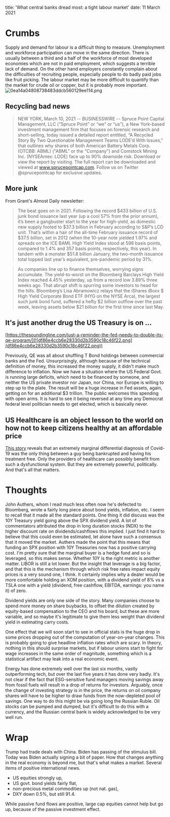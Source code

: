 title: 'What central banks dread most: a tight labour market'
date: 11 March 2021

# Crumbs

Supply and demand for labour is a difficult thing to measure. Unemployment and workforce participation can move in the same direction. There is usually between a third and a half of the workforce of most developed economies which are not in paid employment, which suggests a terrible lack of demand. On the other hand employers constantly complain about the difficulties of recruiting people, especially people to do badly paid jobs like fruit picking. The labour market may be more difficult to quantify than the market for crude oil or copper, but it is probably more important.
![0ea14a04808738483ddcb560129ee114.png]({attach}0ea14a04808738483ddcb560129ee114.png)

## Recycling bad news

> NEW YORK, March 10, 2021 -- BUSINESSWIRE -- Spruce Point Capital Management, LLC (“Spruce Point” or “we” or “us”), a New York-based investment management firm that focuses on forensic research and short-selling, today issued a detailed report entitled, “A Recycled Story By Two Questionable Management Teams LODE’d With Issues,” that outlines why shares of both American Battery Metals Corp. (OTCBB: ABML) ("ABML" or the "Company") and Comstock Mining Inc. (NYSEAmex: LODE) face up to 90% downside risk. Download or view the report by visiting. The full report can be downloaded and viewed at www.sprucepointcap.com. Follow us on Twitter @sprucepointcap for exclusive updates.

## More junk
From Grant's Almost Daily newsletter:

> The beat goes on in 2021. Following the record $433 billion of U.S. junk bond issuance last year (up a cool 57% from the prior annum), it’s been a gangbuster start to the year for high-yield, as domestic new supply footed to $37.3 billion in February according to S&P’s LCD unit.  That’s within a hair of the all-time February issuance record of $37.5 billion, set in 2012 (when the 10-year note yielded 1.97% and spreads on the ICE BAML High Yield Index stood at 598 basis points, compared to 1.4% and 357 basis points, respectively, this year).   In tandem with a monster $51.8 billion January, the two-month issuance total topped last year’s equivalent, pre-pandemic period by 31%.

> As companies line up to finance themselves, worrying signs accumulate. The yield-to-worst on the Bloomberg Barclays High Yield Index reached 4.45% yesterday, up from a record low 3.89% three weeks ago.  That abrupt shift is spurring some investors to head for the hills. Bloomberg’s Lisa Abramowicz relays that the iShares iBoxx $ High Yield Corporate Bond ETF (HYG on the NYSE Arca), the largest such junk bond fund, suffered a hefty $2 billion outflow over the past week, leaving assets below $21 billion for the first time since last May.

## It's just another drug the US Treasury is on …

[https://thesoundingline.com/just-a-reminder-the-fed-needs-to-double-its-qe-program/](![df86e4ccb6e28330d2b3590c18c46f22.png](df86e4ccb6e28330d2b3590c18c46f22.png))

Previously, QE was all about shuffling T Bond holdings between commercial banks and the Fed. Unsurprisingly, although because of the technical definition of money, this increased the money supply, it didn't make much difference to inflation. Now we have a situation where the US Federal Govt. is running large deficits, which need to be financed by someone, and neither the US private investor nor Japan, nor China, nor Europe is willing to step up to the plate. The result will be a huge increase in Fed assets, again, getting on for an additional $3 trillion. The public welcomes this spending with open arms. It is hard to see it being reversed at any time any Democrat federal level politician needs to get elected, which is basically never. 

## US Healthcare is an object lesson to the world on how not to keep citizens healthy at an affordable price

[This story](https://www.nytimes.com/2021/03/10/upshot/covid-bill-health-gap.html) reveals that an extremely marginal differential diagnosis of Covid-19 was the only thing between a guy being bankrupted and having his treatment free. Only the providers of healthcare can possibly benefit from such a dysfunctional system. But they are extremely powerful, politically. And that's all that matters.

# Thoughts

John Authers, whom I read much less often now he's defected to Bloomberg, wrote a fairly long piece about bond yields, inflation, etc. I seem to recall that it made all the standard points. One thing it did discuss was the 10Y Treasury yield going above the SPX dividend yield. A lot of commentators attributed the drop in long duration stocks (NDX) to the higher discount rate on dividends/cashflows this implied. I just find it hard to believe that this could even be estimated, let alone have such a consensus that it moved the market.
Authers made the point that this means that funding an SPX position with 10Y Treasuries now has a positive carrying cost. I'm pretty sure that the marginal buyer is a hedge fund and so is leveraged, so this makes sense. Whether 10Y is the right metric is another matter. LIBOR is still a lot lower.  But the insight that leverage is a big factor, and that this is the mechanism through which risk free rates impact equity prices is a very sound one, I think.  It certainly implies why a dealer would be more comfortable holding an XOM position, with a dividend yield of 8% vs a TSLA one with a yield (dividend, free cashflow, EBITDA, earnings: you name it) of zero. 

Dividend yields are only one side of the story. Many companies choose to spend more money on share buybacks, to offset the dilution created by equity-based compensation to the CEO and his board, but these are more variable, and so maybe it's legitimate to give them less weight than dividend yield in estimating carry costs.

One effect that we will soon start to see in official stats is the huge drop in some prices dropping out of the computation of year-on-year changes. This is probably going to give headline inflation rates which are scary. In theory, nothing in this should surprise markets, but if labour unions start to fight for wage increases in the same order of magnitude, something which is a statistical artifact may leak into a real economic event.

Energy has done extremely well over the last six months, vastly outperforming tech, but over the last five years it has done very badly. It's not clear if the fact that ESG-sensitive fund managers moving savings away from fossil fuels will result in a drop of returns for investors. Arguably, once the change of investing strategy is in the price, the returns on oil company shares will have to be higher to draw funds from the now-depleted pool of savings. One way to do this might be via going long the Russian Ruble. Oil stocks can be pumped and dumped, but it's difficult to do this with a currency, and the Russian central bank is widely acknowledged to be very well run.

# Wrap

Trump had trade deals with China. Biden has passing of the stimulus bill. Today was Biden actually signing a bit of paper. How that changes anything in the real economy is beyond me, but that's what makes a market. Several items of positive international news. 

- US equities strongly up,
- US govt. bond yields fairly flat,
- non-precious metal commodities up (not nat. gas),
- DXY down 0.5%, but still 91.4.

While passive fund flows are positive, large cap equities cannot help but go up, because of the passive investment effect.

